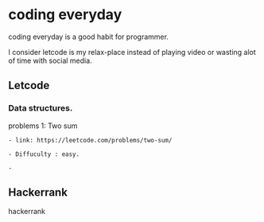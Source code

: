 # coding everyday

coding everyday is a good habit for programmer.

I consider letcode is my relax-place instead of playing video or wasting alot of time with social media.

## Letcode


### Data structures.

problems 1: Two sum

    - link: https://leetcode.com/problems/two-sum/

    - Diffuculty : easy.

    - 
## Hackerrank

hackerrank